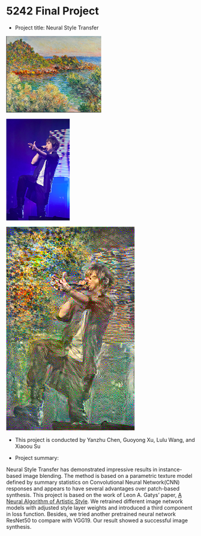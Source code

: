 # 5242 Final Project

+ Project title: Neural Style Transfer

![ ](https://github.com/chenyanzhu43/Image-Synthesis/blob/master/figs/style.png)

![ ](https://github.com/chenyanzhu43/Image-Synthesis/blob/master/figs/content.png)

![ ](https://github.com/chenyanzhu43/Image-Synthesis/blob/master/figs/result.png)

+ This project is conducted by Yanzhu Chen, Guoyong Xu, Lulu Wang, and Xiaoou Su

+ Project summary: 

Neural Style Transfer has demonstrated impressive results in instance-based image blending. The method is based on a parametric texture model defined by summary statistics on Convolutional Neural Network(CNN) responses and appears to have several advantages over patch-based synthesis. This project is based on the work of Leon A. Gatys’ paper, [A Neural Algorithm of
Artistic Style](https://www.cv-foundation.org/openaccess/content_cvpr_2016/papers/Gatys_Image_Style_Transfer_CVPR_2016_paper.pdf). We retrained different image network models with adjusted style layer weights and introduced a third component in loss function. Besides, we tried
another pretrained neural network ResNet50 to compare with VGG19. Our result showed a successful image synthesis.

